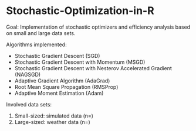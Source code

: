 # Stochastic-Optimization-in-R

Goal: Implementation of stochastic optimizers and efficiency analysis based on small and large data sets.

Algorithms implemented: 
- Stochastic Gradient Descent (SGD)
- Stochastic Gradient Descent with Momentum (MSGD)
- Stochastic Gradient Descent with Nesterov Accelerated Gradient (NAGSGD)
- Adaptive Gradient Algorithm (AdaGrad)
- Root Mean Square Propagation (RMSProp) 
- Adaptive Moment Estimation (Adam)

Involved data sets:
1) Small-sized: simulated data (n=)
2) Large-sized: weather data (n=)
